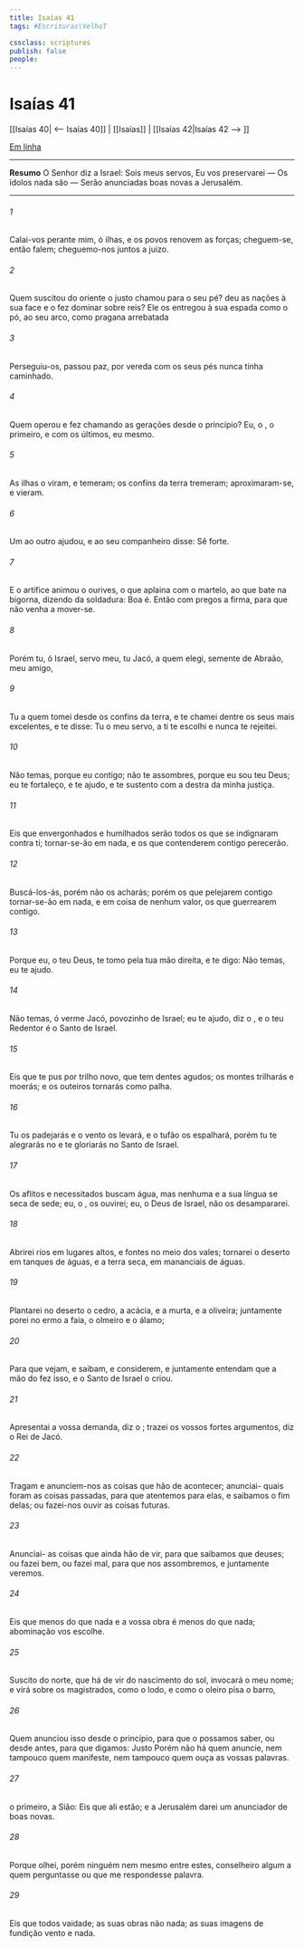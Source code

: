 ```yaml
---
title: Isaías 41
tags: #Escrituras\VelhoT

cssclass: scriptures
publish: false
people:
---
```


# Isaías 41
[[Isaías 40| <-- Isaías 40]] | [[Isaías]] | [[Isaías 42|Isaías 42 --> ]]

[Em linha](https://churchofjesuschrist.org/study/scriptures/ot/isa/41?lang=por)

---
__Resumo__
O Senhor diz a Israel: Sois meus servos, Eu vos preservarei — Os ídolos nada são — Serão anunciadas boas novas a Jerusalém.

---
###### 1 
Calai-vos perante mim, ó ilhas, e os povos renovem as forças; cheguem-se,  então falem; cheguemo-nos juntos a juízo.

###### 2 
Quem suscitou do oriente o justo  chamou para o seu pé?  deu as nações à sua face e o fez dominar sobre reis? Ele os entregou à sua espada como o pó,  ao seu arco, como pragana arrebatada 

###### 3 
Perseguiu-os,  passou  paz, por  vereda  com os seus pés nunca tinha caminhado.

###### 4 
Quem operou e fez  chamando as gerações desde o princípio? Eu, o , o primeiro, e com os últimos, eu mesmo.

###### 5 
As ilhas o viram, e temeram; os confins da terra tremeram; aproximaram-se, e vieram.

###### 6 
Um ao outro ajudou, e ao seu companheiro disse: Sê forte.

###### 7 
E o artífice animou o ourives,  o que aplaina com o martelo, ao que bate na bigorna, dizendo da soldadura: Boa é. Então com pregos a firma, para que não venha a mover-se.

###### 8 
Porém tu, ó Israel, servo meu, tu Jacó, a quem elegi,  semente de Abraão, meu amigo,

###### 9 
Tu a quem tomei desde os confins da terra, e te chamei dentre os seus mais excelentes, e te disse: Tu  o meu servo, a ti te escolhi e nunca te rejeitei.

###### 10 
Não temas, porque eu  contigo; não te assombres, porque eu sou teu Deus; eu te fortaleço, e te ajudo, e te sustento com a destra da minha justiça.

###### 11 
Eis que envergonhados e humilhados serão todos os que se indignaram contra ti; tornar-se-ão em nada, e os que contenderem contigo perecerão.

###### 12 
Buscá-los-ás, porém não os acharás; porém os que pelejarem contigo tornar-se-ão em nada, e em coisa de nenhum valor, os que guerrearem contigo.

###### 13 
Porque eu, o  teu Deus, te tomo pela tua mão direita, e te digo: Não temas, eu te ajudo.

###### 14 
Não temas, ó verme Jacó, povozinho de Israel; eu te ajudo, diz o , e o teu Redentor é o Santo de Israel.

###### 15 
Eis que te pus por trilho novo, que tem dentes agudos; os montes trilharás e moerás; e os outeiros tornarás como palha.

###### 16 
Tu os padejarás e o vento os levará, e o tufão os espalhará, porém tu te alegrarás no  e te gloriarás no Santo de Israel.

###### 17 
Os aflitos e necessitados buscam água, mas nenhuma  e a sua língua se seca de sede; eu, o , os ouvirei; eu, o Deus de Israel, não os desampararei.

###### 18 
Abrirei rios em lugares altos, e fontes no meio dos vales; tornarei o deserto em tanques de águas, e a terra seca, em mananciais de águas.

###### 19 
Plantarei no deserto o cedro, a acácia, e a murta, e a oliveira; juntamente porei no ermo a faia, o olmeiro e o álamo;

###### 20 
Para que  vejam, e saibam, e considerem, e juntamente entendam que a mão do  fez isso, e o Santo de Israel o criou.

###### 21 
Apresentai a vossa demanda, diz o ; trazei os vossos fortes argumentos, diz o Rei de Jacó.

###### 22 
Tragam e anunciem-nos as coisas que hão de acontecer; anunciai- quais foram as coisas passadas, para que atentemos para elas, e saibamos o fim delas; ou fazei-nos ouvir as coisas futuras.

###### 23 
Anunciai- as coisas que ainda hão de vir, para que saibamos que  deuses; ou fazei bem, ou fazei mal, para que nos assombremos, e juntamente  veremos.

###### 24 
Eis que  menos do que nada e a vossa obra é menos do que nada; abominação  vos escolhe.

###### 25 
Suscito  do norte, que há de vir do nascimento do sol,  invocará o meu nome; e virá sobre os magistrados, como  o lodo, e como o oleiro pisa o barro, 

###### 26 
Quem anunciou isso desde o princípio, para que o possamos saber, ou desde antes, para que digamos: Justo  Porém não há quem anuncie, nem tampouco quem manifeste, nem tampouco quem ouça as vossas palavras.

###### 27 
 o primeiro,  a Sião: Eis que ali estão; e a Jerusalém darei um anunciador de boas novas.

###### 28 
Porque olhei, porém ninguém  nem mesmo entre estes, conselheiro algum  a quem perguntasse ou que me respondesse palavra.

###### 29 
Eis que todos  vaidade; as suas obras não  nada; as suas imagens de fundição  vento e nada.

